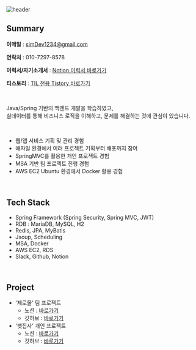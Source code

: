![header](https://capsule-render.vercel.app/api?type=waving&color=E3826C&height=250&section=header&text=Goeun%20Choi&fontSize=90&animation=fadeIn)

## Summary
**이메일** : simDev1234@gmail.com

**연락처** : 010-7297-8578

**이력서/자기소개서** : [Notion 이력서 바로가기](https://www.notion.so/simdev1234/b21453e8a6b4406897e3b3cc6d430d4b)

**티스토리** : [TIL 전용 Tistory 바로가기](https://why-dev.tistory.com/)

<br>

Java/Spring 기반의 백엔드 개발을 학습하였고, <br>
실데이터를 통해 비즈니스 로직을 이해하고, 문제를 해결하는 것에 관심이 있습니다.

<br>

- 웹/앱 서비스 기획 및 관리 경험
- 애자일 환경에서 여러 프로젝트 기획부터 배포까지 참여
- SpringMVC를 활용한 개인 프로젝트 경험
- MSA 기반 팀 프로젝트 진행 경험
- AWS EC2 Ubuntu 환경에서 Docker 활용 경험
<br/>

## Tech Stack      
- Spring Framework
(Spring Security, Spring MVC, JWT)
- RDB : MariaDB, MySQL, H2
- Redis, JPA, MyBatis
- Jsoup, Scheduling
- MSA, Docker
- AWS EC2, RDS
- Slack, Github, Notion

<br>

## Project
- '제로몰' 팀 프로젝트
  - 노션   : [바로가기](https://simdev1234.notion.site/TEAM-ZERO-eac18135b69945f3b6d4181e88ea79de)
  - 깃허브 : [바로가기](https://github.com/zero-mall/zeroMall)  
- '팻집사' 개인 프로젝트 
  - 노션   : [바로가기](https://simdev1234.notion.site/6d23b43c69aa416bb72c93bede6ff1b8)
  - 깃허브 : [바로가기](https://github.com/simDev1234/petbutler)
